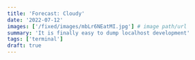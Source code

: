 ```yaml
---
title: 'Forecast: Cloudy'
date: '2022-07-12'
images: ['/fixed/images/mbLr6NEatMI.jpg'] # image path/url
summary: 'It is finally easy to dump localhost development'
tags: ['terminal']
draft: true
---
```


